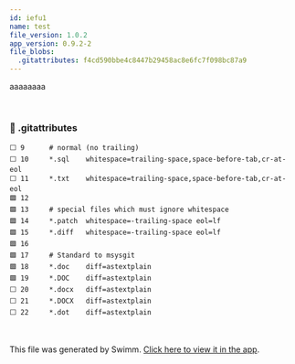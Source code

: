 ```yaml
---
id: iefu1
name: test
file_version: 1.0.2
app_version: 0.9.2-2
file_blobs:
  .gitattributes: f4cd590bbe4c8447b29458ac8e6fc7f098bc87a9
---
```


aaaaaaaa





<br/>

<!-- NOTE-swimm-snippet: the lines below link your snippet to Swimm -->
### 📄 .gitattributes
```gitattributes
⬜ 9      # normal (no trailing)
⬜ 10     *.sql    whitespace=trailing-space,space-before-tab,cr-at-eol
⬜ 11     *.txt    whitespace=trailing-space,space-before-tab,cr-at-eol
🟩 12     
🟩 13     # special files which must ignore whitespace
🟩 14     *.patch  whitespace=-trailing-space eol=lf
🟩 15     *.diff   whitespace=-trailing-space eol=lf
🟩 16     
🟩 17     # Standard to msysgit
🟩 18     *.doc    diff=astextplain
🟩 19     *.DOC    diff=astextplain
⬜ 20     *.docx   diff=astextplain
⬜ 21     *.DOCX   diff=astextplain
⬜ 22     *.dot    diff=astextplain
```

<br/>

This file was generated by Swimm. [Click here to view it in the app](https://swimm-web-app.web.app/repos/Z2l0aHViJTNBJTNBYXplcm90aGNvcmUtd290bGslM0ElM0FtYW96U3dpbW0=/docs/iefu1).